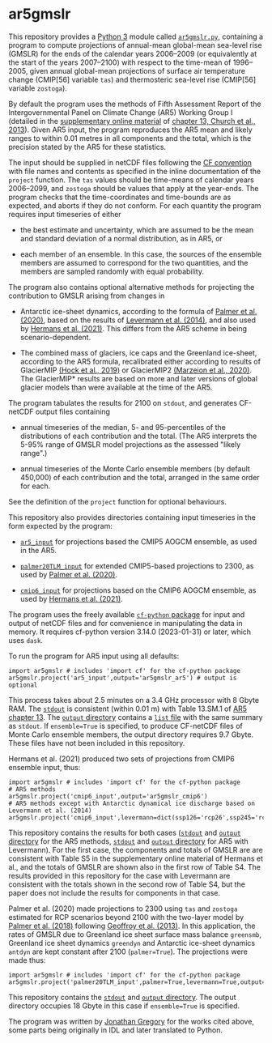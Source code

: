 # ar5gmslr

This repository provides a [Python
3](https://docs.python.org/3) module called [`ar5gmslr.py`](./ar5gmslr.py.txt), 
containing a program to compute projections of annual-mean
global-mean sea-level rise (GMSLR) for the ends of the calendar years 2006&ndash;2009 
(or equivalently at the start of the years 2007&ndash;2100)
with respect to the
time-mean of 1996&ndash;2005, given annual global-mean projections of surface
air temperature change (CMIP[56] variable `tas`) and thermosteric sea-level
rise (CMIP[56] variable `zostoga`).

By default the program uses the methods of Fifth Assessment
Report of the Intergovernmental Panel on Climate Change (AR5) Working Group I
(detailed in the [supplementary online
material](https://www.ipcc.ch/site/assets/uploads/2018/07/WGI_AR5.Chap_.13_SM.1.16.14.pdf)
of [chapter 13, Church et al.,
2013](http://dx.doi.org/10.1017/CBO9781107415324.026)).  Given AR5 input, the
program reproduces the AR5 mean and likely ranges to within 0.01 metres in all
components and the total, which is the precision stated by the AR5 for these
statistics.

The input should be supplied in netCDF files following the [CF
convention](http://cfconventions.org)
with file names and contents
as specified in the inline documentation of the `project` function.
The `tas` values should be time-means of calendar
years 2006&ndash;2099, and `zostoga` should be values that apply at the year-ends.
The program checks that the time-coordinates and time-bounds are as expected,
and aborts if they do not conform.
For each quantity the program requires
input timeseries of either

* the best estimate and uncertainty,
which are assumed to be the mean and standard deviation of a normal
distribution, as in AR5, or

* each member of an ensemble. In this case, the sources of the ensemble members
are assumed to correspond for the two quantities, and the members are sampled
randomly with equal probability.

The program also contains optional alternative methods for projecting the
contribution to GMSLR arising from changes in

* Antarctic ice-sheet dynamics, according to the formula of [Palmer et al.
(2020)](http://dx.doi.org/10.1029/2019EF001413), based on the results of
[Levermann et al.  (2014)](http://dx.doi.org/10.5194/esd-5-271-2014), and also
used by [Hermans et al.  (2021)](http://dx.doi.org/10.1029/2020GL092064). This
differs from the AR5 scheme in being scenario-dependent.

* The combined mass of glaciers, ice caps and the Greenland ice-sheet,
according to the AR5 formula, recalibrated either according to results of
GlacierMIP [(Hock et al., 2019)](http://dx.doi.org/10.1017/jog.2019.22) or
GlacierMIP2 [(Marzeion et al.,
2020)](http://dx.doi.org/10.1029/2019EF001470). The GlacierMIP* results are based on
more and later versions of global glacier models than were available at
the time of the AR5.

The program tabulates the results for 2100 on `stdout`, and generates CF-netCDF output files containing

* annual timeseries of the median, 5- and 95-percentiles of the distributions
of each contribution and the total. (The AR5 interprets the 5-95% range of
GMSLR model projections as the assessed "likely range".)

* annual timeseries of the Monte Carlo ensemble members (by default 450,000)
of each contribution and the total, arranged in the same order for each.

See the definition of the `project` function for optional behaviours.

This repository also provides directories containing input timeseries in the
form expected by the program:

* [`ar5_input`](https://github.com/JonathanGregory/ar5gmslr/tree/main/ar5_input) for projections based the CMIP5 AOGCM ensemble, as used in the AR5.

* [`palmer20TLM_input`](https://github.com/JonathanGregory/ar5gmslr/tree/main/palmer20TLM_input) for extended CMIP5-based projections to 2300, as used by [Palmer et al. (2020)](http://dx.doi.org/10.1029/2019EF001413).

* [`cmip6_input`](https://github.com/JonathanGregory/ar5gmslr/tree/main/cmip6_input) for projections based on the CMIP6 AOGCM ensemble, as used by [Hermans et al. (2021)](10.1029/2020GL092064).

The program uses the freely available [`cf-python`
package](https://ncas-cms.github.io/cf-python) for input and output of netCDF
files and for convenience in manipulating the data in memory.
It requires cf-python version 3.14.0 (2023-01-31) or later, which uses `dask`.

To run the program for AR5 input using all defaults:

```
import ar5gmslr # includes 'import cf' for the cf-python package
ar5gmslr.project('ar5_input',output='ar5gmslr_ar5') # output is optional
```

This process takes about 2.5 minutes on a 3.4 GHz processor with 8 Gbyte RAM.
The [`stdout`](https://github.com/JonathanGregory/ar5gmslr/blob/main/ar5gmslr_ar5.stdout.txt) is consistent (within 0.01 m)
with Table 13.SM.1 of [AR5 chapter 13](https://www.ipcc.ch/site/assets/uploads/2018/07/WGI_AR5.Chap_.13_SM.1.16.14.pdf).
The [`output` directory](https://github.com/JonathanGregory/ar5gmslr/tree/main/ar5gmslr_ar5) contains a [`list` file](https://github.com/JonathanGregory/ar5gmslr/blob/main/ar5gmslr_ar5/list) with the same summary as `stdout`.
If `ensemble=True` is specified, to produce CF-netCDF files of Monte Carlo ensemble members, the output directory requires 9.7 Gbyte.
These files have not been included in this repository.

Hermans et al. (2021) produced two sets of projections from CMIP6 ensemble
input, thus:

```
import ar5gmslr # includes 'import cf' for the cf-python package
# AR5 methods
ar5gmslr.project('cmip6_input',output='ar5gmslr_cmip6')
# AR5 methods except with Antarctic dynamical ice discharge based on Levermann et al. (2014)
ar5gmslr.project('cmip6_input',levermann=dict(ssp126='rcp26',ssp245='rcp45',ssp585='rcp85'),output='ar5gmslr_cmip6_levermann')
```

This repository contains the results for both cases ([`stdout`](https://github.com/JonathanGregory/ar5gmslr/blob/main/ar5gmslr_cmip6.stdout.txt) and [`output` directory](https://github.com/JonathanGregory/ar5gmslr/tree/main/ar5gmslr_cmip6) for the AR5 methods, [`stdout`](https://github.com/JonathanGregory/ar5gmslr/blob/main/ar5gmslr_cmip6_levermann.stdout.txt) and [`output` directory](https://github.com/JonathanGregory/ar5gmslr/tree/main/ar5gmslr_cmip6_levermann) for AR5 with Levermann).
For the first case, the components and totals of GMSLR are are consistent with Table S5 in the supplementary online material of Hermans et al., and the totals of GMSLR are shown also in the first row of Table S4.
The results provided in this repository for the case with Levermann are consistent with the totals shown in the second row of Table S4, but the paper does not include the results for components in that case.

Palmer et al. (2020) made projections to 2300 using `tas` and `zostoga` estimated for RCP scenarios beyond 2100 with the two-layer model by [Palmer et al. (2018)](http://dx.doi.org/10.1088/1748-9326/aad2e4) following [Geoffroy et al. (2013)](http://dx.doi.org/10.1175/JCLI-D-12-00195.1). In this application, the rates of GMSLR due to Greenland ice sheet surface mass balance `greensmb`, Greenland ice sheet dynamics `greendyn` and Antarctic ice-sheet dynamics `antdyn` are kept constant after 2100 (`palmer=True`). The projections were made thus:

```
import ar5gmslr # includes 'import cf' for the cf-python package
ar5gmslr.project('palmer20TLM_input',palmer=True,levermann=True,output='ar5gmslr_palmer20TLM')
```
This repository contains the [`stdout`](https://github.com/JonathanGregory/ar5gmslr/blob/main/ar5gmslr_palmer20TLM.stdout.txt) and [`output` directory](https://github.com/JonathanGregory/ar5gmslr/tree/main/ar5gmslr_palmer20TLM). The output directory occupies 18 Gbyte in this case if `ensemble=True` is specified.

The program was written by [Jonathan Gregory](https://www.met.rdg.ac.uk/~jonathan) for the works cited above, some parts being originally in IDL and later translated to Python.
